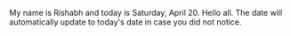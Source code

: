 My name is Rishabh and today is Saturday, April 20. Hello all. The date will automatically update to today's date in case you did not notice.
